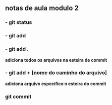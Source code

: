 ## notas de aula modulo 2

### - git status

### - git add

### - git add **.**

**adiciona todos os arquivos na esteira de commit**

### - git add + [nome do caminho do arquivo]

**adiciona arquivo especifico n esteira do commit**


### git commit